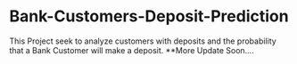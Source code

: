 # Bank-Customers-Deposit-Prediction
This Project  seek to analyze customers with deposits and the probability that a Bank Customer will make a deposit.
**More Update Soon....
